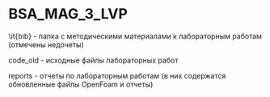 # BSA_MAG_3_LVP
\it{bib} - папка с методическими материалами к лабораторным работам (отмечены недочеты)

code_old - исходные файлы лабораторных работ

reports - отчеты по лабораторным работам (в них содержатся обновленные файлы OpenFoam и отчеты)
